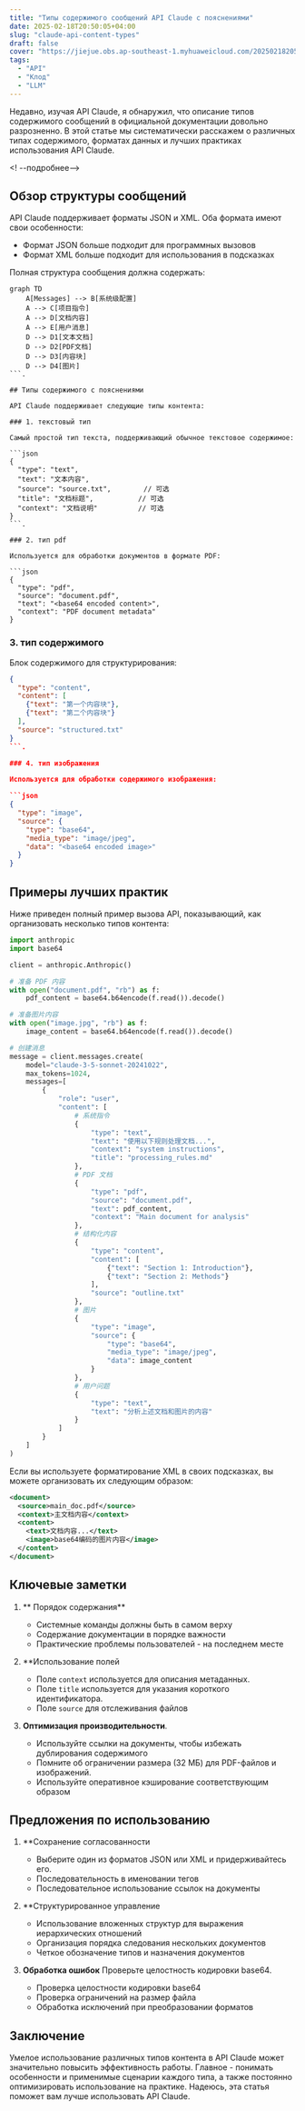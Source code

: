 ```yaml
---
title: "Типы содержимого сообщений API Claude с пояснениями"
date: 2025-02-18T20:50:05+04:00
slug: "claude-api-content-types"
draft: false
cover: "https://jiejue.obs.ap-southeast-1.myhuaweicloud.com/20250218205523451.webp"
tags:
  - "API"
  - "Клод"
  - "LLM"
---
```


Недавно, изучая API Claude, я обнаружил, что описание типов содержимого сообщений в официальной документации довольно разрозненно. В этой статье мы систематически расскажем о различных типах содержимого, форматах данных и лучших практиках использования API Claude.

<! --подробнее-->

## Обзор структуры сообщений

API Claude поддерживает форматы JSON и XML. Оба формата имеют свои особенности:
- Формат JSON больше подходит для программных вызовов
- Формат XML больше подходит для использования в подсказках

Полная структура сообщения должна содержать:

```mermaid
graph TD
    A[Messages] --> B[系统级配置]
    A --> C[项目指令]
    A --> D[文档内容]
    A --> E[用户消息]
    D --> D1[文本文档]
    D --> D2[PDF文档]
    D --> D3[内容块]
    D --> D4[图片]
```.

## Типы содержимого с пояснениями

API Claude поддерживает следующие типы контента:

### 1. текстовый тип

Самый простой тип текста, поддерживающий обычное текстовое содержимое:

```json
{
  "type": "text",
  "text": "文本内容",
  "source": "source.txt",        // 可选
  "title": "文档标题",           // 可选
  "context": "文档说明"          // 可选
}
```.

### 2. тип pdf

Используется для обработки документов в формате PDF:

```json
{
  "type": "pdf",
  "source": "document.pdf",
  "text": "<base64 encoded content>",
  "context": "PDF document metadata"
}
```

### 3. тип содержимого

Блок содержимого для структурирования:

```json
{
  "type": "content",
  "content": [
    {"text": "第一个内容块"},
    {"text": "第二个内容块"}
  ],
  "source": "structured.txt"
}
```.

### 4. тип изображения

Используется для обработки содержимого изображения:

```json
{
  "type": "image",
  "source": {
    "type": "base64",
    "media_type": "image/jpeg",
    "data": "<base64 encoded image>"
  }
}
```

## Примеры лучших практик

Ниже приведен полный пример вызова API, показывающий, как организовать несколько типов контента:

```python
import anthropic
import base64

client = anthropic.Anthropic()

# 准备 PDF 内容
with open("document.pdf", "rb") as f:
    pdf_content = base64.b64encode(f.read()).decode()

# 准备图片内容
with open("image.jpg", "rb") as f:
    image_content = base64.b64encode(f.read()).decode()

# 创建消息
message = client.messages.create(
    model="claude-3-5-sonnet-20241022",
    max_tokens=1024,
    messages=[
        {
            "role": "user",
            "content": [
                # 系统指令
                {
                    "type": "text",
                    "text": "使用以下规则处理文档...",
                    "context": "system instructions",
                    "title": "processing_rules.md"
                },
                # PDF 文档
                {
                    "type": "pdf",
                    "source": "document.pdf",
                    "text": pdf_content,
                    "context": "Main document for analysis"
                },
                # 结构化内容
                {
                    "type": "content",
                    "content": [
                        {"text": "Section 1: Introduction"},
                        {"text": "Section 2: Methods"}
                    ],
                    "source": "outline.txt"
                },
                # 图片
                {
                    "type": "image",
                    "source": {
                        "type": "base64",
                        "media_type": "image/jpeg",
                        "data": image_content
                    }
                },
                # 用户问题
                {
                    "type": "text",
                    "text": "分析上述文档和图片的内容"
                }
            ]
        }
    ]
)
```

Если вы используете форматирование XML в своих подсказках, вы можете организовать их следующим образом:

```xml
<document>
  <source>main_doc.pdf</source>
  <context>主文档内容</context>
  <content>
    <text>文档内容...</text>
    <image>base64编码的图片内容</image>
  </content>
</document>
```

## Ключевые заметки

1. ** Порядок содержания**
   - Системные команды должны быть в самом верху
   - Содержание документации в порядке важности
   - Практические проблемы пользователей - на последнем месте

2. **Использование полей
   - Поле `context` используется для описания метаданных.
   - Поле `title` используется для указания короткого идентификатора.
   - Поле `source` для отслеживания файлов

3. **Оптимизация производительности**.
   - Используйте ссылки на документы, чтобы избежать дублирования содержимого
   - Помните об ограничении размера (32 МБ) для PDF-файлов и изображений.
   - Используйте оперативное кэширование соответствующим образом

## Предложения по использованию

1. **Сохранение согласованности
   - Выберите один из форматов JSON или XML и придерживайтесь его.
   - Последовательность в именовании тегов
   - Последовательное использование ссылок на документы

2. **Структурированное управление
   - Использование вложенных структур для выражения иерархических отношений
   - Организация порядка следования нескольких документов
   - Четкое обозначение типов и назначения документов

3. **Обработка ошибок** Проверьте целостность кодировки base64.
   - Проверка целостности кодировки base64
   - Проверка ограничений на размер файла
   - Обработка исключений при преобразовании форматов

## Заключение

Умелое использование различных типов контента в API Claude может значительно повысить эффективность работы. Главное - понимать особенности и применимые сценарии каждого типа, а также постоянно оптимизировать использование на практике. Надеюсь, эта статья поможет вам лучше использовать API Claude.
